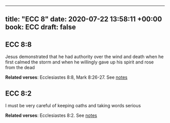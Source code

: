 
---
title: "ECC 8"
date: 2020-07-22 13:58:11 +00:00
book: ECC
draft: false
---

## ECC 8:8

Jesus demonstrated that he had authority over the wind and death when he first calmed the storm and when he willingly gave up his spirit and rose from the dead

**Related verses**: Ecclesiastes 8:8, Mark 8:26-27. See [notes](https://my.bible.com/notes/3479345387595883183)


## ECC 8:2

I must be very careful of keeping oaths and taking words serious

**Related verses**: Ecclesiastes 8:2. See [notes](https://my.bible.com/notes/3532328145817166107)

